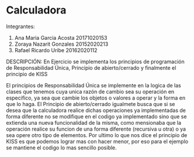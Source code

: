# Calculadora

Integrantes:
1. Ana Maria Garcia Acosta  20171020153
2. Zoraya Nazarit Gonzales  20152020213
3. Rafael Ricardo Uribe     20162020112

DESCRIPCIÓN:
En Ejercicio se implementa los principios de programación de Responsabilidad Única,
Principio de abierto/cerrado y finalmente el principio de KISS

El principios de Responsabilidad Única se implemente en la logica de las clases que tenemos
cuya unica razón de cambio sea su operación en especifico, ya sea que cambie los objetos o valores
a operar y la forma en que lo haga.
El Principio de abierto/cerrado igualmete busca que si se desea que la calculadora realice dichas
operaciones ya implementadas de forma diferente no se modifique en el codigo ya implementado sino
que se extienda una nueva funcionalidad de la misma, como mensionaba que la operación realice su
funcion de una forma diferente (recursiva u otra) o ya sea opere otro tipo de elementos.
Por ultimo lo que nos dice el principio de KISS es que podemos lograr mas con hacer menor, por
eso para el ejemplo se mantiene el codigo lo mas sencillo posible.

